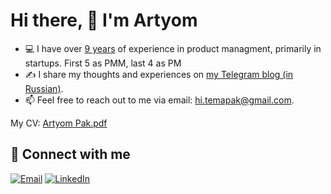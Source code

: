 # Hi there, 👋 I'm Artyom

- 💻 I have over [9 years](https://www.linkedin.com/in/artyompak/) of experience in product managment, primarily in startups. First 5 as PMM, last 4 as PM
- ✍️ I share my thoughts and experiences on [my Telegram blog (in Russian)](https://t.me/temapak).
- 📫 Feel free to reach out to me via email: [hi.temapak@gmail.com](mailto:hi.temapak@gmail.com).

My CV: [Artyom Pak.pdf](https://drive.google.com/uc?export=download&id=1H0g9l2oWbrqB58oy3KX48fW6w1wxNBbU)

## 🤝 Connect with me
[![Email](https://img.shields.io/badge/hi.temapak@gmail.com-red?style=for-the-badge&logo=gmail&logoColor=white)](mailto:hi.temapak@gmail.com)
[![LinkedIn](https://img.shields.io/badge/LinkedIn-blue?style=for-the-badge&logo=linkedin&logoColor=white)](https://www.linkedin.com/in/artyompak/)
